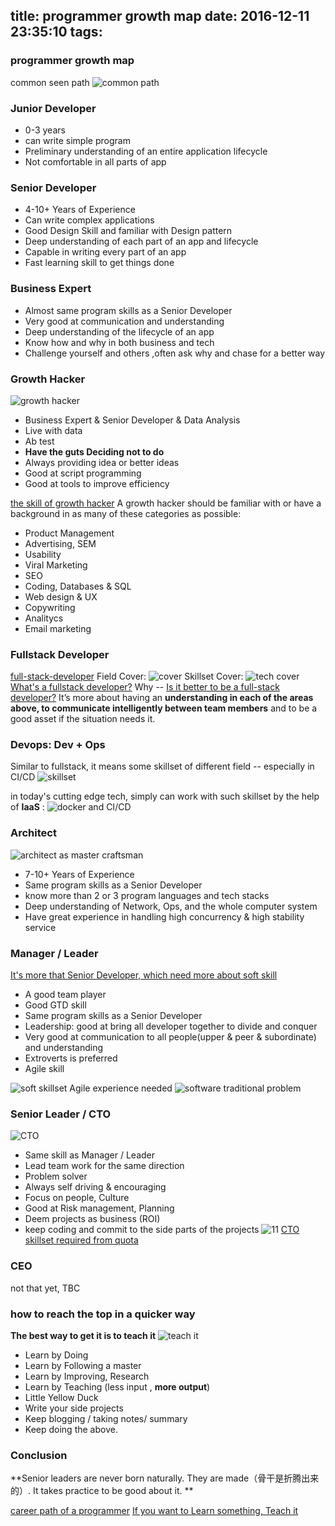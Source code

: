 title: programmer growth map
date: 2016-12-11 23:35:10
tags:
---

### programmer growth map

  common seen path
  ![common path](https://www.ctl.io/developers/assets/images/blog/career-path-diagram.png)

### Junior Developer
 - 0-3 years
 - can write simple program
 - Preliminary understanding of an entire application lifecycle
 - Not comfortable in all parts of app 


### Senior  Developer
 - 4-10+ Years of Experience
 - Can write complex applications
 - Good Design  Skill and familiar with Design pattern
 - Deep understanding of  each part of an app and lifecycle 
 - Capable in writing every part of an app
 - Fast learning skill to get things done


###  Business Expert

  - Almost same program skills as a Senior Developer 
  - Very good at communication and understanding
  - Deep understanding of  the lifecycle of an app
  - Know how and why in both business and tech
  - Challenge yourself and others ,often ask why and chase for a better way

### Growth Hacker
![growth hacker](http://duraid.me/blog/wp-content/uploads/2014/12/growth-hacker-mix.png)
 - Business Expert & Senior  Developer & Data Analysis 
 - Live with data
 - Ab test
 -  **Have the guts Deciding not to do**
 -  Always providing idea or better ideas
 -  Good at script programming
 - Good at tools to improve efficiency

[ the skill of growth hacker](http://duraid.me/blog/part-2-growth-hacker-profile/) 
A growth hacker should be familiar with or have a background in as many of these categories as possible:


 - Product Management
 - Advertising, SEM
 - Usability
 - Viral Marketing
 - SEO
 - Coding, Databases & SQL
 - Web design & UX
 - Copywriting
 - Analitycs
 - Email marketing

### Fullstack Developer
[full-stack-developer](https://www.sitepoint.com/full-stack-developer/)
Field Cover:
![cover](https://dab1nmslvvntp.cloudfront.net/wp-content/uploads/2014/08/1409261668002.png)
Skillset Cover:
![tech cover](https://media.licdn.com/mpr/mpr/AAEAAQAAAAAAAAX_AAAAJGZiMDFhNzkxLWE1NWMtNGI4OS1iNTY3LTZhNWY3NTg1YjI5Yw.png)
[What's a fullstack developer?](http://www.laurencegellert.com/2012/08/what-is-a-full-stack-developer/)
Why -- [Is it better to be a full-stack developer?](https://www.sitepoint.com/full-stack-developer/)
It’s more about having an **understanding in each of the areas above, to communicate intelligently between team members** and to be a good asset if the situation needs it.

### Devops: Dev + Ops 
Similar to fullstack,  it means some skillset of different field -- especially in CI/CD
![skillset](https://www.redhat.com/cms/managed-files/diagram-devops-opensource-900x450.png)

in today's cutting edge tech, simply can work with such skillset by the help of **IaaS** :
![docker and CI/CD](http://www.relevancelab.com/RLCatalyst/assets/img/catalyst/containers-devops.png)


### Architect
![architect as master craftsman](http://image.slidesharecdn.com/practicesofgoodsoftwarearchitects-1-120626135324-phpapp02/95/practices-of-good-software-architects-24-728.jpg?cb=1340718988)
 - 7-10+ Years of Experience
 - Same program skills as a Senior Developer
 - know more than 2 or 3 program languages and tech stacks 
 - Deep understanding of  Network, Ops,  and the whole computer system
 - Have great experience in handling high concurrency & high stability service  
 

### Manager / Leader
[It's more that Senior Developer, which need more about soft skill](http://www.pmexamsmartnotes.com/11-essential-soft-skills-required-for-a-project-manager/)

  - A good team player
  - Good  GTD skill
  - Same program skills as a Senior Developer
  - Leadership: good at bring all developer together to divide and conquer 
  - Very good at communication to all people(upper & peer & subordinate) and understanding
  - Extroverts is preferred
  - Agile skill
  
![soft skillset](https://leadershipchamps.files.wordpress.com/2013/04/pms-essential-soft-skills.jpg)
Agile experience needed
![software traditional problem](http://jancology.com/blog/archives/software-project.gif)

### Senior Leader / CTO
![CTO](http://7xk67t.com1.z0.glb.clouddn.com/cto.jpeg)
 - Same skill as Manager / Leader
 - Lead team work for the same direction
 - Problem solver
 - Always self driving & encouraging 
 - Focus on people, Culture
 - Good at Risk management, Planning 
 - Deem projects as business (ROI)
 - keep coding and commit to the side parts of the projects
 ![11](https://christopherjcoleman.files.wordpress.com/2012/12/ctoandcio1.gif?w=1500&h=1040)
 [CTO skillset required  from quota](https://www.quora.com/What-are-skills-required-to-become-a-CTO)
 
### CEO
 not that yet, TBC

### how to reach the top in a quicker way

**The best way to get it is to teach it**
![teach it](https://i2.wp.com/www.keytokorean.com/wp-content/uploads/2013/09/einstein-explain-simply.jpg)
 - Learn by Doing
 - Learn by Following a master
 - Learn by Improving, Research
 - Learn by Teaching (less input , **more output**)
 - Little Yellow Duck
 - Write your side projects
 - Keep blogging / taking notes/ summary 
 - Keep doing the above.

### Conclusion
**Senior leaders are never born naturally. They are made（骨干是折腾出来的）. It takes practice to be good about it. **

[career path of a programmer](https://www.ctl.io/developers/blog/post/career-path-of-a-programmer/)
[If you want to Learn something, Teach it](http://keytokorean.com/blog/motivation/if-you-want-to-learn-something-teach-it/)
